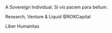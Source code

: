 A Sovereign Individual. Si vis pacem para bellum.  

Research, Venture & Liquid @ROKCapital

Liber Humanitas